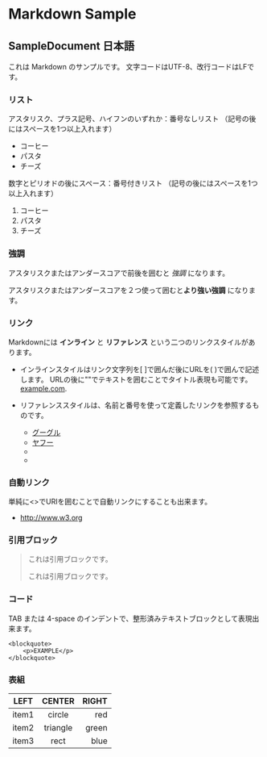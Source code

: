 Markdown Sample
=======================

SampleDocument 日本語
-----------------------

これは Markdown のサンプルです。
文字コードはUTF-8、改行コードはLFです。


### リスト ###

アスタリスク、プラス記号、ハイフンのいずれか：番号なしリスト
（記号の後にはスペースを1つ以上入れます）

*   コーヒー
*   パスタ
*   チーズ

数字とピリオドの後にスペース：番号付きリスト
（記号の後にはスペースを1つ以上入れます）

1.   コーヒー
2.   パスタ
3.   チーズ


### 強調 ###

アスタリスクまたはアンダースコアで前後を囲むと *強調* になります。

アスタリスクまたはアンダースコアを２つ使って囲むと**より強い強調** になります。



### リンク ###

Markdownには **インライン** と **リファレンス**  という二つのリンクスタイルがあります。

* インラインスタイルはリンク文字列を[ ]で囲んだ後にURLを( )で囲んで記述します。
URLの後に""でテキストを囲むことでタイトル表現も可能です。
[example.com](https://www.exampel.com/).

* リファレンススタイルは、名前と番号を使って定義したリンクを参照するものです。
    * [グーグル][GOOGLE]
    * [ヤフー][YAHOO]
    * [GOOGLE]: https://www.google.co.jp "Google"
    * [YAHOO]: https://www.yahoo.co.jp "Yahoo!" 

### 自動リンク ###

単純に&lt;&gt;でURIを囲むことで自動リンクにすることも出来ます。

* <http://www.w3.org>


### 引用ブロック ###

> これは引用ブロックです。
>
> これは引用ブロックです。
>



### コード ###
TAB または 4-space のインデントで、整形済みテキストブロックとして表現出来ます。

    <blockquote>
        <p>EXAMPLE</p>
    </blockquote>


### 表組 ###

| LEFT    | CENTER     | RIGHT  |
| ------- |:----------:| ------:|
| item1   | circle     | red    |
| item2   | triangle   | green  |
| item3   | rect       | blue   |




